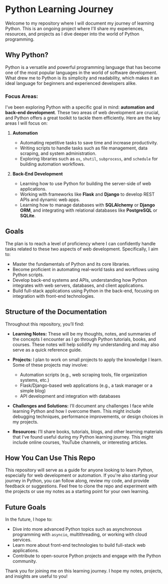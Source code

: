 # Python Learning Journey

Welcome to my repository where I will document my journey of learning Python. This is an ongoing project where I'll share my experiences, resources, and projects as I dive deeper into the world of Python programming.

## Why Python?

Python is a versatile and powerful programming language that has become one of the most popular languages in the world of software development. What drew me to Python is its simplicity and readability, which makes it an ideal language for beginners and experienced developers alike.

### Focus Areas:

I've been exploring Python with a specific goal in mind: **automation and back-end development**. These two areas of web development are crucial, and Python offers a great toolkit to tackle them efficiently. Here are the key areas I will focus on:

1. **Automation**

   - Automating repetitive tasks to save time and increase productivity.
   - Writing scripts to handle tasks such as file management, data scraping, and system administration.
   - Exploring libraries such as `os`, `shutil`, `subprocess`, and `schedule` for building automation workflows.

2. **Back-End Development**

   - Learning how to use Python for building the server-side of web applications.
   - Working with frameworks like **Flask** and **Django** to develop REST APIs and dynamic web apps.
   - Learning how to manage databases with **SQLAlchemy** or **Django ORM**, and integrating with relational databases like **PostgreSQL** or **SQLite**.

## Goals

The plan is to reach a level of proficiency where I can confidently handle tasks related to these two aspects of web development. Specifically, I aim to:

- Master the fundamentals of Python and its core libraries.
- Become proficient in automating real-world tasks and workflows using Python scripts.
- Develop back-end systems and APIs, understanding how Python integrates with web servers, databases, and client applications.
- Build full-stack applications using Python in the back-end, focusing on integration with front-end technologies.

## Structure of the Documentation

Throughout this repository, you’ll find:

- **Learning Notes:** These will be my thoughts, notes, and summaries of the concepts I encounter as I go through Python tutorials, books, and courses. These notes will help solidify my understanding and may also serve as a quick reference guide.

- **Projects:** I plan to work on small projects to apply the knowledge I learn. Some of these projects may involve:

  - Automation scripts (e.g., web scraping tools, file organization systems, etc.)
  - Flask/Django-based web applications (e.g., a task manager or a simple blog)
  - API development and integration with databases

- **Challenges and Solutions:** I’ll document any challenges I face while learning Python and how I overcome them. This might include debugging techniques, performance improvements, or design choices in my projects.

- **Resources:** I’ll share books, tutorials, blogs, and other learning materials that I’ve found useful during my Python learning journey. This might include online courses, YouTube channels, or interesting articles.

## How You Can Use This Repo

This repository will serve as a guide for anyone looking to learn Python, especially for web development or automation. If you're also starting your journey in Python, you can follow along, review my code, and provide feedback or suggestions. Feel free to clone the repo and experiment with the projects or use my notes as a starting point for your own learning.

## Future Goals

In the future, I hope to:

- Dive into more advanced Python topics such as asynchronous programming with `asyncio`, multithreading, or working with cloud services.
- Learn more about front-end technologies to build full-stack web applications.
- Contribute to open-source Python projects and engage with the Python community.

Thank you for joining me on this learning journey. I hope my notes, projects, and insights are useful to you!
